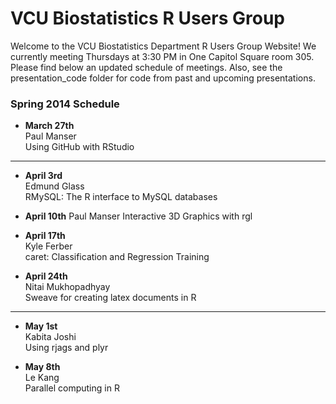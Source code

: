 VCU Biostatistics R Users Group
========

Welcome to the VCU Biostatistics Department R Users Group Website!  We currently meeting Thursdays at 3:30 PM in One Capitol Square room 305.  Please find below an updated schedule of meetings.  Also, see the presentation_code folder for code from past and upcoming presentations.

### Spring 2014 Schedule

* **March 27th**  
Paul Manser  
Using GitHub with RStudio

______________________________________________________

* **April 3rd**  
Edmund Glass  
RMySQL: The R interface to MySQL databases

* **April 10th** 
Paul Manser
Interactive 3D Graphics with rgl

* **April 17th**  
Kyle Ferber  
caret: Classification and Regression Training

* **April 24th**  
Nitai Mukhopadhyay  
Sweave for creating latex documents in R

______________________________________________________

* **May 1st**  
Kabita Joshi  
Using rjags and plyr

* **May 8th**  
Le Kang  
Parallel computing in R
